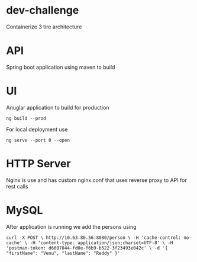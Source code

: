 # dev-challenge
Containerize 3 tire architecture

# API

Spring boot application using maven to build


# UI

Anuglar application to build for production

`ng build --prod`

For local deployment use

`ng serve --port 0 --open`

# HTTP Server

Nginx is use and has custom nginx.conf that uses reverse proxy to API for rest calls

# MySQL

After application is running we add the persons using

`curl -X POST \
  http://10.63.80.56:8080/person \
  -H 'cache-control: no-cache' \
  -H 'content-type: application/json;charset=UTF-8' \
  -H 'postman-token: d6607844-fd0e-f6b9-b522-3f23493e042c' \
  -d '{
	"firstName": "Venu",
	"lastName": "Reddy"
}'
`